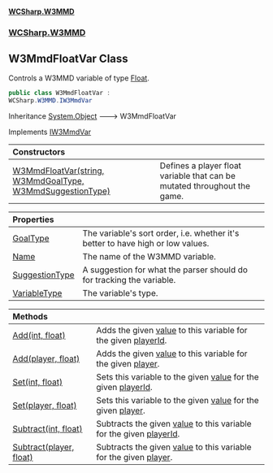#### [WCSharp.W3MMD](index.md 'index')
### [WCSharp.W3MMD](WCSharp.W3MMD.md 'WCSharp.W3MMD')

## W3MmdFloatVar Class

Controls a W3MMD variable of type [Float](WCSharp.W3MMD.W3MmdVariableType.md#WCSharp.W3MMD.W3MmdVariableType.Float 'WCSharp.W3MMD.W3MmdVariableType.Float').

```csharp
public class W3MmdFloatVar :
WCSharp.W3MMD.IW3MmdVar
```

Inheritance [System.Object](https://docs.microsoft.com/en-us/dotnet/api/System.Object 'System.Object') &#129106; W3MmdFloatVar

Implements [IW3MmdVar](WCSharp.W3MMD.IW3MmdVar.md 'WCSharp.W3MMD.IW3MmdVar')

| Constructors | |
| :--- | :--- |
| [W3MmdFloatVar(string, W3MmdGoalType, W3MmdSuggestionType)](WCSharp.W3MMD.W3MmdFloatVar.W3MmdFloatVar(string,WCSharp.W3MMD.W3MmdGoalType,WCSharp.W3MMD.W3MmdSuggestionType).md 'WCSharp.W3MMD.W3MmdFloatVar.W3MmdFloatVar(string, WCSharp.W3MMD.W3MmdGoalType, WCSharp.W3MMD.W3MmdSuggestionType)') | Defines a player float variable that can be mutated throughout the game. |

| Properties | |
| :--- | :--- |
| [GoalType](WCSharp.W3MMD.W3MmdFloatVar.GoalType.md 'WCSharp.W3MMD.W3MmdFloatVar.GoalType') | The variable's sort order, i.e. whether it's better to have high or low values. |
| [Name](WCSharp.W3MMD.W3MmdFloatVar.Name.md 'WCSharp.W3MMD.W3MmdFloatVar.Name') | The name of the W3MMD variable. |
| [SuggestionType](WCSharp.W3MMD.W3MmdFloatVar.SuggestionType.md 'WCSharp.W3MMD.W3MmdFloatVar.SuggestionType') | A suggestion for what the parser should do for tracking the variable. |
| [VariableType](WCSharp.W3MMD.W3MmdFloatVar.VariableType.md 'WCSharp.W3MMD.W3MmdFloatVar.VariableType') | The variable's type. |

| Methods | |
| :--- | :--- |
| [Add(int, float)](WCSharp.W3MMD.W3MmdFloatVar.Add(int,float).md 'WCSharp.W3MMD.W3MmdFloatVar.Add(int, float)') | Adds the given [value](WCSharp.W3MMD.W3MmdFloatVar.Add(int,float).md#WCSharp.W3MMD.W3MmdFloatVar.Add(int,float).value 'WCSharp.W3MMD.W3MmdFloatVar.Add(int, float).value') to this variable for the given [playerId](WCSharp.W3MMD.W3MmdFloatVar.Add(int,float).md#WCSharp.W3MMD.W3MmdFloatVar.Add(int,float).playerId 'WCSharp.W3MMD.W3MmdFloatVar.Add(int, float).playerId'). |
| [Add(player, float)](WCSharp.W3MMD.W3MmdFloatVar.Add(War3Api.Common.player,float).md 'WCSharp.W3MMD.W3MmdFloatVar.Add(War3Api.Common.player, float)') | Adds the given [value](WCSharp.W3MMD.W3MmdFloatVar.Add(War3Api.Common.player,float).md#WCSharp.W3MMD.W3MmdFloatVar.Add(War3Api.Common.player,float).value 'WCSharp.W3MMD.W3MmdFloatVar.Add(War3Api.Common.player, float).value') to this variable for the given [player](WCSharp.W3MMD.W3MmdFloatVar.Add(War3Api.Common.player,float).md#WCSharp.W3MMD.W3MmdFloatVar.Add(War3Api.Common.player,float).player 'WCSharp.W3MMD.W3MmdFloatVar.Add(War3Api.Common.player, float).player'). |
| [Set(int, float)](WCSharp.W3MMD.W3MmdFloatVar.Set(int,float).md 'WCSharp.W3MMD.W3MmdFloatVar.Set(int, float)') | Sets this variable to the given [value](WCSharp.W3MMD.W3MmdFloatVar.Set(int,float).md#WCSharp.W3MMD.W3MmdFloatVar.Set(int,float).value 'WCSharp.W3MMD.W3MmdFloatVar.Set(int, float).value') for the given [playerId](WCSharp.W3MMD.W3MmdFloatVar.Set(int,float).md#WCSharp.W3MMD.W3MmdFloatVar.Set(int,float).playerId 'WCSharp.W3MMD.W3MmdFloatVar.Set(int, float).playerId'). |
| [Set(player, float)](WCSharp.W3MMD.W3MmdFloatVar.Set(War3Api.Common.player,float).md 'WCSharp.W3MMD.W3MmdFloatVar.Set(War3Api.Common.player, float)') | Sets this variable to the given [value](WCSharp.W3MMD.W3MmdFloatVar.Set(War3Api.Common.player,float).md#WCSharp.W3MMD.W3MmdFloatVar.Set(War3Api.Common.player,float).value 'WCSharp.W3MMD.W3MmdFloatVar.Set(War3Api.Common.player, float).value') for the given [player](WCSharp.W3MMD.W3MmdFloatVar.Set(War3Api.Common.player,float).md#WCSharp.W3MMD.W3MmdFloatVar.Set(War3Api.Common.player,float).player 'WCSharp.W3MMD.W3MmdFloatVar.Set(War3Api.Common.player, float).player'). |
| [Subtract(int, float)](WCSharp.W3MMD.W3MmdFloatVar.Subtract(int,float).md 'WCSharp.W3MMD.W3MmdFloatVar.Subtract(int, float)') | Subtracts the given [value](WCSharp.W3MMD.W3MmdFloatVar.Subtract(int,float).md#WCSharp.W3MMD.W3MmdFloatVar.Subtract(int,float).value 'WCSharp.W3MMD.W3MmdFloatVar.Subtract(int, float).value') to this variable for the given [playerId](WCSharp.W3MMD.W3MmdFloatVar.Subtract(int,float).md#WCSharp.W3MMD.W3MmdFloatVar.Subtract(int,float).playerId 'WCSharp.W3MMD.W3MmdFloatVar.Subtract(int, float).playerId'). |
| [Subtract(player, float)](WCSharp.W3MMD.W3MmdFloatVar.Subtract(War3Api.Common.player,float).md 'WCSharp.W3MMD.W3MmdFloatVar.Subtract(War3Api.Common.player, float)') | Subtracts the given [value](WCSharp.W3MMD.W3MmdFloatVar.Subtract(War3Api.Common.player,float).md#WCSharp.W3MMD.W3MmdFloatVar.Subtract(War3Api.Common.player,float).value 'WCSharp.W3MMD.W3MmdFloatVar.Subtract(War3Api.Common.player, float).value') to this variable for the given [player](WCSharp.W3MMD.W3MmdFloatVar.Subtract(War3Api.Common.player,float).md#WCSharp.W3MMD.W3MmdFloatVar.Subtract(War3Api.Common.player,float).player 'WCSharp.W3MMD.W3MmdFloatVar.Subtract(War3Api.Common.player, float).player'). |
